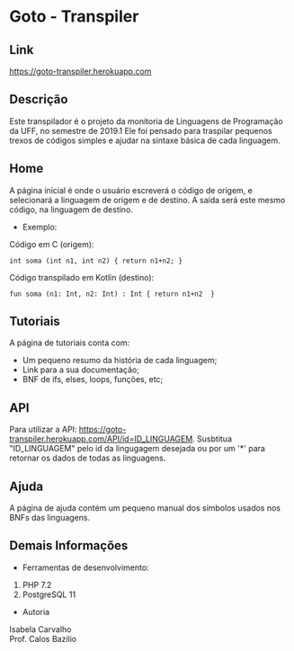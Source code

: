 # Goto - Transpiler

## Link

https://goto-transpiler.herokuapp.com

## Descrição

Este transpilador é o projeto da monitoria de Linguagens de Programação da UFF, no semestre de 2019.1
Ele foi pensado para traspilar pequenos trexos de códigos simples e ajudar na sintaxe básica de cada linguagem.

## Home

A página inicial é onde o usuário escreverá o código de origem, e selecionará a linguagem de origem e de destino.
A saída será este mesmo código, na linguagem de destino.

- Exemplo:

Código em C (origem):

`int soma (int n1, int n2) {
return n1+n2;
}`

Código transpilado em Kotlin (destino):

`fun soma (n1: Int, n2: Int) : Int {
 return n1+n2 
 }`

## Tutoriais

A página de tutoriais conta com:

- Um pequeno resumo da história de cada linguagem;
- Link para a sua documentação;
- BNF de ifs, elses, loops, funções, etc;

## API

Para utilizar a API: https://goto-transpiler.herokuapp.com/API/id=ID_LINGUAGEM.
Susbtitua "ID_LINGUAGEM" pelo id da lingugagem desejada ou por um '*' para retornar os dados de todas as linguagens.

## Ajuda

A página de ajuda contém um pequeno manual dos simbolos usados nos BNFs das linguagens.

## Demais Informações

- Ferramentas de desenvolvimento:

1. PHP 7.2
2. PostgreSQL 11

- Autoria

Isabela Carvalho <br>
Prof. Calos Bazilio